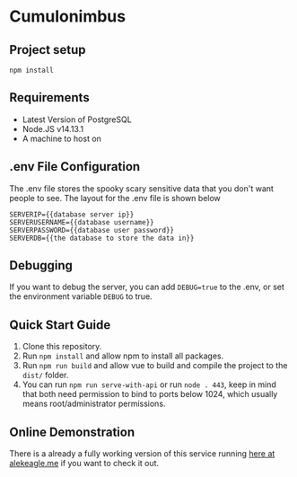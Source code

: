 # Cumulonimbus

## Project setup

```
npm install
```

## Requirements

- Latest Version of PostgreSQL
- Node.JS v14.13.1
- A machine to host on

## .env File Configuration

The .env file stores the spooky scary sensitive data that you don't want people to see. The layout for the .env file is shown below

```
SERVERIP={{database server ip}}
SERVERUSERNAME={{database username}}
SERVERPASSWORD={{database user password}}
SERVERDB={{the database to store the data in}}
```

## Debugging

If you want to debug the server, you can add `DEBUG=true` to the .env, or set the environment variable `DEBUG` to true.

## Quick Start Guide

1. Clone this repository.
2. Run `npm install` and allow npm to install all packages.
3. Run `npm run build` and allow vue to build and compile the project to the `dist/` folder.
4. You can run `npm run serve-with-api` or run `node . 443`, keep in mind that both need permission to bind to ports below 1024, which usually means root/administrator permissions.

## Online Demonstration

There is a already a fully working version of this service running [here at alekeagle.me](https://alekeagle.me) if you want to check it out.
